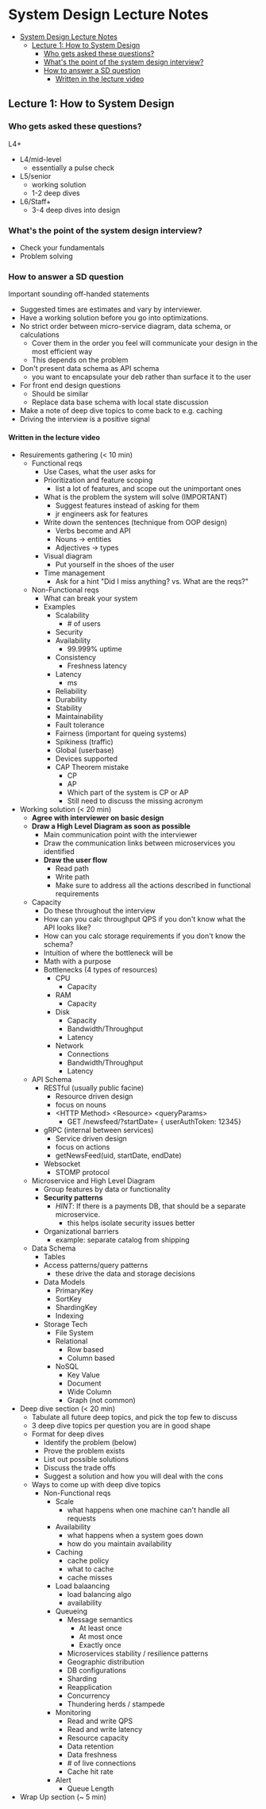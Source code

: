 # System Design Lecture Notes

<!-- TOC -->

* [System Design Lecture Notes](#system-design-lecture-notes)
    * [Lecture 1: How to System Design](#lecture-1-how-to-system-design)
        * [Who gets asked these questions?](#who-gets-asked-these-questions)
        * [What's the point of the system design interview?](#whats-the-point-of-the-system-design-interview)
        * [How to answer a SD question](#how-to-answer-a-sd-question)
            * [Written in the lecture video](#written-in-the-lecture-video)

<!-- TOC -->

## Lecture 1: How to System Design

### Who gets asked these questions?

L4+

- L4/mid-level
    - essentially a pulse check
- L5/senior
    - working solution
    - 1-2 deep dives
- L6/Staff+
    - 3-4 deep dives into design

### What's the point of the system design interview?

- Check your fundamentals
- Problem solving

### How to answer a SD question

Important sounding off-handed statements

- Suggested times are estimates and vary by interviewer.
- Have a working solution before you go into optimizations.
- No strict order between micro-service diagram, data schema, or calculations
    - Cover them in the order you feel will communicate your design in the most efficient way
    - This depends on the problem
- Don't present data schema as API schema
    - you want to encapsulate your deb rather than surface it to the user
- For front end design questions
    - Should be similar
    - Replace data base schema with local state discussion
- Make a note of deep dive topics to come back to e.g. caching
- Driving the interview is a positive signal

#### Written in the lecture video

- Resuirements gathering (< 10 min)
    - Functional reqs
        - Use Cases, what the user asks for
        - Prioritization and feature scoping
            - list a lot of features, and scope out the unimportant ones
        - What is the problem the system will solve (IMPORTANT)
            - Suggest features instead of asking for them
            - jr engineers ask for features
        - Write down the sentences (technique from OOP design)
            - Verbs become and API
            - Nouns -> entities
            - Adjectives -> types
        - Visual diagram
            - Put yourself in the shoes of the user
        - Time management
            - Ask for a hint "Did I miss anything? vs. What are the reqs?"
    - Non-Functional reqs
        - What can break your system
        - Examples
            - Scalability
                - \# of users
            - Security
            - Availability
                - 99.999% uptime
            - Consistency
                - Freshness latency
            - Latency
                - ms
            - Reliability
            - Durability
            - Stability
            - Maintainability
            - Fault tolerance
            - Fairness (important for queing systems)
            - Spikiness (traffic)
            - Global (userbase)
            - Devices supported
            - CAP Theorem mistake
                - CP
                - AP
                - Which part of the system is CP or AP
                - Still need to discuss the missing acronym
- Working solution (< 20 min)
    - **Agree with interviewer on basic design**
    - **Draw a High Level Diagram as soon as possible**
        - Main communication point with the interviewer
        - Draw the communication links between microservices you identified
        - **Draw the user flow**
            - Read path
            - Write path
            - Make sure to address all the actions described in functional requirements
    - Capacity
        - Do these throughout the interview
        - How can you calc throughput QPS if you don't know what the API looks like?
        - How can you calc storage requirements if you don't know the schema?
        - Intuition of where the bottleneck will be
        - Math with a purpose
        - Bottlenecks (4 types of resources)
            - CPU
                - Capacity
            - RAM
                - Capacity
            - Disk
                - Capacity
                - Bandwidth/Throughput
                - Latency
            - Network
                - Connections
                - Bandwidth/Throughput
                - Latency
    - API Schema
        - RESTful (usually public facine)
            - Resource driven design
            - focus on nouns
            - \<HTTP Method\> \<Resource\> \<queryParams\>
                - GET /newsfeed/?startDate= { userAuthToken: 12345}
        - gRPC (internal between services)
            - Service driven design
            - focus on actions
            - getNewsFeed(uid, startDate, endDate)
        - Websocket
            - STOMP protocol
    - Microservice and High Level Diagram
        - Group features by data or functionality
        - **Security patterns**
            - _HINT_: If there is a payments DB, that should be a separate microservice.
                - this helps isolate security issues better
        - Organizational barriers
            - example: separate catalog from shipping
    - Data Schema
        - Tables
        - Access patterns/query patterns
            - these drive the data and storage decisions
        - Data Models
            - PrimaryKey
            - SortKey
            - ShardingKey
            - Indexing
        - Storage Tech
            - File System
            - Relational
                - Row based
                - Column based
            - NoSQL
                - Key Value
                - Document
                - Wide Column
                - Graph (not common)
- Deep dive section (< 20 min)
    - Tabulate all future deep topics, and pick the top few to discuss
    - 3 deep dive topics per question you are in good shape
    - Format for deep dives
        - Identify the problem (below)
        - Prove the problem exists
        - List out possible solutions
        - Discuss the trade offs
        - Suggest a solution and how you will deal with the cons
    - Ways to come up with deep dive topics
        - Non-Functional reqs
            - Scale
                - what happens when one machine can't handle all requests
            - Availability
                - what happens when a system goes down
                - how do you maintain availability
            - Caching
                - cache policy
                - what to cache
                - cache misses
            - Load balaancing
                - load balancing algo
                - availability
            - Queueing
                - Message semantics
                    - At least once
                    - At most once
                    - Exactly once
                - Microservices stability / resilience patterns
                - Geographic distribution
                - DB configurations
                - Sharding
                - Reapplication
                - Concurrency
                - Thundering herds / stampede
            - Monitoring
                - Read and write QPS
                - Read and write latency
                - Resource capacity
                - Data retention
                - Data freshness
                - \# of live connections
                - Cache hit rate
            - Alert
                - Queue Length
- Wrap Up section (~ 5 min)